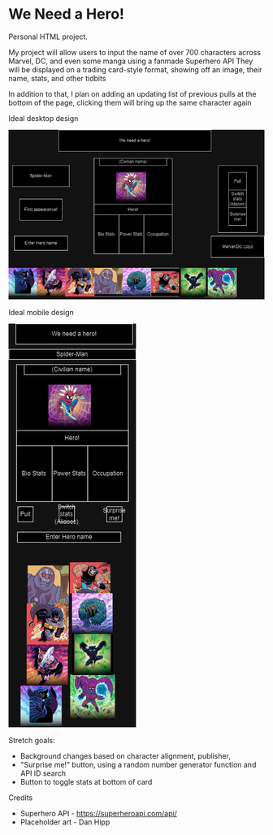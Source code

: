 # We Need a Hero!

Personal HTML project. 

My project will allow users to input the name of over 700 characters across Marvel, DC, and even some manga using a fanmade Superhero API
They will be displayed on a trading card-style format, showing off an image, their name, stats, and other tidbits

In addition to that, I plan on adding an updating list of previous pulls at the bottom of the page, clicking them will bring up the same character again

Ideal desktop design

<img src="./notes-and-wireframe/We-Need-A-Hero!-draft-desktop.png">

Ideal mobile design

<img src="./notes-and-wireframe/We-Need-A-Hero!-draft-mobile.png">

Stretch goals:
* Background changes based on character alignment, publisher,
* "Surprise me!" button, using a random number generator function and API ID search
* Button to toggle stats at bottom of card

Credits
* Superhero API - https://superheroapi.com/api/
* Placeholder art - Dan Hipp
